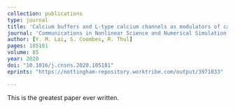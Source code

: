 ```yaml
---
collection: publications
type: journal
title: 'Calcium buffers and L-type calcium channels as modulators of cardiac subcellular alternans'
journal: 'Communications in Nonlinear Science and Numerical Simulation'
author: [Y. M. Lai, S. Coombes, R. Thul]
pages: 105181
volume: 85
year: 2020
doi: "10.1016/j.cnsns.2020.105181"
eprints: "https://nottingham-repository.worktribe.com/output/3971033"

---
```

 This is the greatest paper ever written.